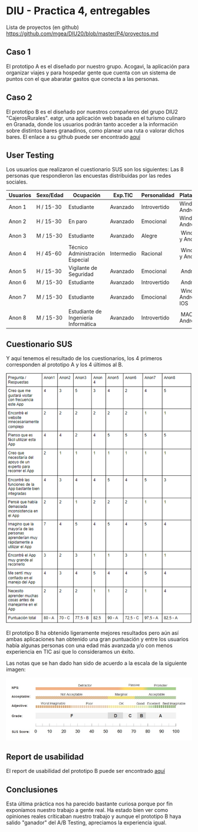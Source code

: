 # DIU - Practica 4, entregables

Lista de proyectos (en github) https://github.com/mgea/DIU20/blob/master/P4/proyectos.md


## Caso 1

El prototipo A es el diseñado por nuestro grupo. Acogavi, la aplicación para organizar viajes y para hospedar gente que cuenta con un sistema de puntos con el que abaratar gastos que conecta a las personas.


## Caso 2

El prototipo B es el diseñado por nuestros compañeros del grupo DIU2 "CajerosRurales". eatgr, una aplicación web basada en el turismo culinaro en Granada, donde los usuarios podrán tanto acceder a la información sobre distintos bares granadinos, como planear una ruta o valorar dichos bares.
El enlace a su github puede ser encontrado [aquí](https://github.com/Oscarntnz/DIU21) 




## User Testing

Los usuarios que realizaron el cuestionario SUS son los siguientes:
Las 8 personas que respondieron las encuestas distribuidas por las redes sociales.
 

| Usuarios | Sexo/Edad     | Ocupación   |  Exp.TIC    | Personalidad | Plataforma | TestA/B
| ------------- | -------- | ----------- | ----------- | -----------  | ---------- | ----
| Anon 1  | H / 15-30   | Estudiante  | Avanzado       | Introvertido | Windows y Android       | A 
| Anon 2  | H / 15-30   | En paro  | Avanzado       | Emocional       | Windows y Android        | A 
| Anon 3  | M / 15-30   | Estudiante     | Avanzado        | Alegre    | Windows y Android      | A 
| Anon 4  | H / 45-60   | Técnico Administración Especial  | Intermedio       | Racional     | Windows y Android        | A
| Anon 5  | H / 15-30   | Vigilante de Seguridad  | Avanzado       | Emocional     | Android        | B
| Anon 6  | M / 15-30   | Estudiante  | Avanzado       | Introvertido     | Android        | B
| Anon 7  | M / 15-30   | Estudiante  | Avanzado       | Emocional     | Windows, Android e IOS        | B
| Anon 8  | M / 15-30   | Estudiante de Ingeniería Informática  | Avanzado       | Introvertido     | MAC y Android        | B


## Cuestionario SUS
Y aquí tenemos el resultado de los cuestionarios, los 4 primeros corresponden al prototipo A y los 4 últimos al B.

![alt text](https://github.com/daviyisu/DIU21/blob/master/P4/resultados_sus.PNG)   

El prototipo B ha obtenido ligeramente mejores resultados pero aún así ambas aplicaciones han obtenido una gran puntuación y entre los usuarios había algunas personas con una edad más avanzada y/o con menos experiencia en TIC así que lo consideramos un éxito.

Las notas que se han dado han sido de acuerdo a la escala de la siguiente imagen:

![alt text](https://github.com/daviyisu/DIU21/blob/master/P4/escala.jpg)

## Report de usabilidad
El report de usabilidad del prototipo B puede ser encontrado [aquí](https://github.com/daviyisu/DIU21/blob/master/P4/DIU_report-template-usability-testOK.pdf)


## Conclusiones
Esta última práctica nos ha parecido bastante curiosa porque por fin exponíamos nuestro trabajo a gente real. Ha estado bien ver como opiniones reales críticaban nuestro trabajo y aunque el prototipo B haya salido "ganador" del A/B Testing, apreciamos la experiencia igual.
